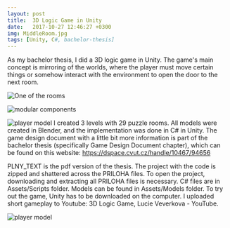 ```yaml
---
layout: post
title:  3D Logic Game in Unity
date:   2017-10-27 12:46:27 +0300
img: MiddleRoom.jpg
tags: [Unity, C#, bachelor-thesis]
---
```

As my bachelor thesis, I did a 3D logic game in Unity.
The game's main concept is mirroring of the worlds, where the player must move certain things or somehow interact with the environment to open the door to the next room.

![One of the rooms]({{site.baseurl}}/images/pages/BP/room3_7.jpg)

![modular components]({{site.baseurl}}/images/pages/BP/modularComponentsCombination.jpg)

![player model]({{site.baseurl}}/images/pages/BP/tutorial.jpg)
I created 3 levels with 29 puzzle rooms. All models were created in Blender, and the implementation was done in C# in Unity. The game design document with a little bit more information  is part of the bachelor thesis (specifically Game Design Document chapter), which can be found on this website: https://dspace.cvut.cz/handle/10467/94656

PLNY_TEXT is the pdf version of the thesis. The project with the code is zipped and shattered across the PRILOHA files. To open the project, downloading and extracting all PRILOHA files is necessary. C# files are in Assets/Scripts folder. Models can be found in Assets/Models folder. To try out the game, Unity has to be downloaded on the computer. I uploaded short gameplay to Youtube: 3D Logic Game, Lucie Veverkova - YouTube.

![player model]({{site.baseurl}}/images/pages/BP/playerBlender.jpg)

